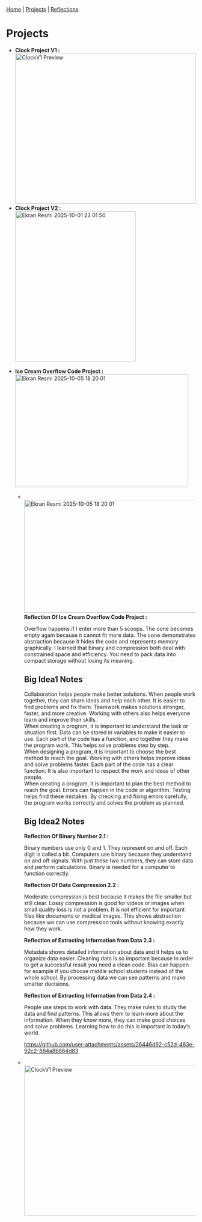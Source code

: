 [Home](README.md) | [Projects](projects.md) | [Reflections](reflections.md)

<html>
<body>

  <h1>Projects</h1>

  <section>
    <ul>
<li>
        <strong>Clock Project V1 :</strong> 
        <br>
        <img src="https://github.com/user-attachments/assets/db255f3c-1485-442a-8435-8fd6b0b02a7d" width="480" height="400" alt="ClockV1 Preview">
      </li>
      <li>
        <strong>Clock Project V2 :</strong>
        <br>
        <img width="320" height="400" alt="Ekran Resmi 2025-10-01 23 01 50" src="https://github.com/user-attachments/assets/bf6f6860-cc14-4eab-8f5a-19a224dea1ce" />
      </li>
    </ul>
  </section>

   <section>
    <ul>
<li>
        <strong>Ice Cream Overflow Code Project :</strong> 
        <br>
        <img width="460" height="300" alt="Ekran Resmi 2025-10-05 18 20 01" src="https://github.com/user-attachments/assets/9cd84930-0a7e-49e6-8c10-ac36d41b9188" />
      </li>
    <ul>
<li>
        <br>
        <img width="460" height="300" alt="Ekran Resmi 2025-10-05 18 20 01" src="https://github.com/user-attachments/assets/9bef2b29-e673-4945-8fab-6c202a68bef0" />
      </li>

  <section>
    <strong>Reflection Of Ice Cream Overflow Code Project :</strong>
    <p>
    Overflow happens if I enter more than 5 scoops. The cone becomes empty again because it cannot fit more data. The cone demonstrates abstraction because it hides the code and represents memory graphically. I learned that binary and compression both deal with constrained space and efficiency. You need to pack data into compact storage without losing its meaning.
    </p>
  </section>
 
<h2>Big Idea1 Notes</h2>
 
 <section>
  <section>
      Collaboration helps people make better solutions. When people work together, they can share ideas and help each other. It is easier to find problems and fix them. Teamwork makes solutions stronger, faster, and more creative. Working with others also helps everyone learn and improve their skills.
      <section>
        <section>
When creating a program, it is important to understand the task or situation first. Data can be stored in variables to make it easier to use. Each part of the code has a function, and together they make the program work. This helps solve problems step by step.
  <section>
    <section>
When designing a program, it is important to choose the best method to reach the goal. Working with others helps improve ideas and solve problems faster. Each part of the code has a clear function. It is also important to respect the work and ideas of other people.
  <section>
  <section>
When creating a program, it is important to plan the best method to reach the goal. Errors can happen in the code or algorithm. Testing helps find these mistakes. By checking and fixing errors carefully, the program works correctly and solves the problem as planned.
      <section>
  </section>
 
<h2>Big Idea2 Notes</h2>
 
  <section>
    <strong>Reflection Of Binary Number 2.1 :</strong>
    <p>
    Binary numbers use only 0 and 1. They represent on and off. Each digit is called a bit. Computers use binary because they understand on and off signals. With just these two numbers, they can store data and perform calculations. Binary is needed for a computer to function correctly.
    </p>
  </section>
 
 <section>
    <strong>Reflection Of Data Compression 2.2 :</strong>
    <p>
     Moderate compression is best because it makes the file smaller but still clear. Lossy compression is good for videos or images when small quality loss is not a problem. It is not efficient for important files like documents or medical images. This shows abstraction because we can use compression tools without knowing exactly how they work.
    </p>
  </section>
  
  <section>
    <strong>Reflection of Extracting Information from Data 2.3 :</strong>
    <p>
    Metadata shows detailed information about data and it helps us to organize data easier. Cleaning data is so important because in order to get a successful result you need a clean code. Bias can happen for example if you choose middle school students instead of the whole school. By processing data we can see patterns and make smarter decisions. 
    </p>
  </section>

  <section>
    <strong>Reflection of Extracting Information from Data 2.4 :</strong>
    <p>
      People use steps to work with data. They make rules to study the data and find patterns. This allows them to learn more about the information. When they know more, they can make good choices and solve problems. Learning how to do this is important in today’s world.
    </p>
  </section>
  



https://github.com/user-attachments/assets/26446d92-c52d-483e-92c2-884a8b864d83

<li>
        <br>
        <img src="https://github.com/user-attachments/assets/b2d45992-6aa1-401a-b033-9556a44cc04c" width="480" height="400" alt="ClockV1 Preview">
      </li>



